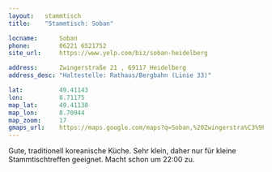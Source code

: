 ```yaml
---
layout:   stammtisch
title:    "Stammtisch: Soban"

locname:      Soban
phone:        06221 6521752
site_url:     https://www.yelp.com/biz/soban-heidelberg

address:      Zwingerstraße 21 , 69117 Heidelberg
address_desc: "Haltestelle: Rathaus/Bergbahn (Linie 33)"

lat:          49.41143
lon:          8.71175
map_lat:      49.41138
map_lon:      8.70944
map_zoom:     17
gmaps_url:    https://maps.google.com/maps?q=Soban,%20Zwingerstra%C3%9Fe,%20Heidelberg
---
```

Gute, traditionell koreanische Küche. Sehr klein, daher nur für kleine Stammtischtreffen geeignet.
Macht schon um 22:00 zu.
